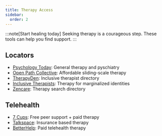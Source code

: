 ```yaml
---
title: Therapy Access
sidebar:
  order: 2
---
```

:::note[Start healing today]
Seeking therapy is a courageous step. These tools can help you find support.
:::

## Locators
- [Psychology Today](https://www.psychologytoday.com/us/therapists): General therapy and pyschiatry
- [Open Path Collective](https://openpathcollective.org): Affordable sliding-scale therapy
- [TherapyDen](https://www.therapyden.com): Inclusive therapist directory
- [Inclusive Therapists](https://www.inclusivetherapists.com): Therapy for marginalized identities
- [Zencare](https://www.zencare.co): Therapy search directory

## Telehealth
- [7 Cups](https://www.7cups.com): Free peer support + paid therapy
- [Talkspace](https://www.talkspace.com): Insurance based therapy
- [BetterHelp](https://www.betterhelp.com): Paid telehealth therapy
